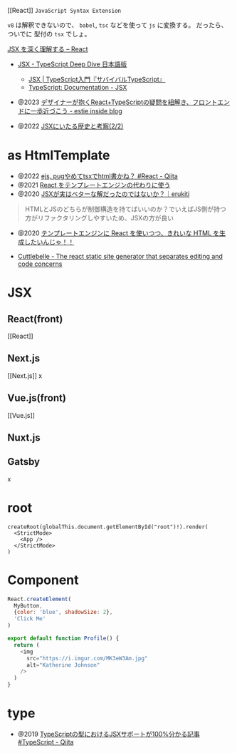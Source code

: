[[React]]
`JavaScript Syntax Extension`

`v8` は解釈できないので、 `babel`, `tsc` などを使って `js` に変換する。
だったら、ついでに 型付の `tsx` でしょ。

[JSX を深く理解する – React](https://ja.legacy.reactjs.org/docs/jsx-in-depth.html)

- [JSX - TypeScript Deep Dive 日本語版](https://typescript-jp.gitbook.io/deep-dive/tsx)
	- [JSX | TypeScript入門『サバイバルTypeScript』](https://typescriptbook.jp/reference/jsx)
	- [TypeScript: Documentation - JSX](https://www.typescriptlang.org/docs/handbook/jsx.html)

- @2023 [デザイナーが抱くReact+TypeScriptの疑問を紐解き、フロントエンドに一歩近づこう - estie inside blog](https://www.estie.jp/blog/entry/2023/04/10/123339)
- @2022 [JSXにいたる歴史と考察(2/2)](https://www.ey-office.com/blog_archive/2022/05/27/history-of-jsx-and-consideration-of-jsx-2/)

# as HtmlTemplate
- @2022 [ejs, pugやめてtsxでhtml書かね？ #React - Qiita](https://qiita.com/ment_RE/items/f9464b78e925e1db1d9b)
- @2021 [React をテンプレートエンジンの代わりに使う](https://zenn.dev/kazuma1989/articles/a5a824a7400921)
- @2020 [JSXが実はベターな解だったのではないか？｜erukiti](https://note.com/erukiti/n/n6f673021469e)
> HTMLとJSのどちらが制御構造を持てばいいのか？でいえばJS側が持つ方がリファクタリングしやすいため、JSXの方が良い
- @2020 [テンプレートエンジンに React を使いつつ、きれいな HTML を生成したいんじゃ！！](https://zenn.dev/otsukayuhi/articles/e52651b4e2c5ae7c4a17)

- [Cuttlebelle - The react static site generator that separates editing and code concerns](https://cuttlebelle.com/)

# JSX
## React(front)
[[React]]
## Next.js
[[Next.js]]
x
## Vue.js(front)
[[Vue.js]]

## Nuxt.js
## Gatsby
x
# root
```tsx
createRoot(globalThis.document.getElementById("root")!).render(
  <StrictMode>
    <App />
  </StrictMode>
)
```

# Component
```js
React.createElement(
  MyButton,
  {color: 'blue', shadowSize: 2},
  'Click Me'
)
```

```js
export default function Profile() {
  return (
    <img
      src="https://i.imgur.com/MK3eW3Am.jpg"
      alt="Katherine Johnson"
    />
  )
}
```

# type
- @2019 [TypeScriptの型におけるJSXサポートが100%分かる記事 #TypeScript - Qiita](https://qiita.com/uhyo/items/adf6cb83333a25097f25)
